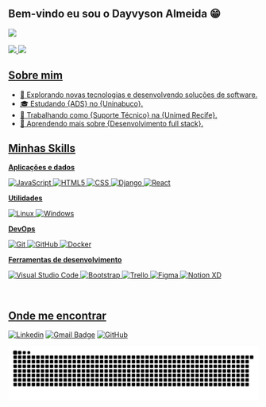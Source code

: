 ## Bem-vindo eu sou o Dayvyson Almeida 😁
![](https://komarev.com/ghpvc/?DayvysonAlmeida=iuricode&color=006bed)

 <div>
   <a href="https://github.com/DayvysonAlmeida">
   <img height="170em" src="https://github-readme-stats.vercel.app/api?username=dayvysonalmeida&show_icons=true&theme=merko&include_all_commits=true&count_private=true"/>
   <img height="170em" src="https://github-readme-stats.vercel.app/api/top-langs/?username=dayvysonalmeida&layout=compact&langs_count=6&theme=merko"/>
</div>

## Sobre mim

- 🤔 Explorando novas tecnologias e desenvolvendo soluções de software.
- 🎓 Estudando {ADS} no {Uninabuco}.
- 💼 Trabalhando como {Suporte Técnico} na {Unimed Recife}.
- 🌱 Aprendendo mais sobre {Desenvolvimento full stack}.

## Minhas Skills

**Aplicações e dados**


![JavaScript](https://img.shields.io/badge/-JavaScript-333333?style=flat&logo=javascript)
![HTML5](https://img.shields.io/badge/-HTML5-333333?style=flat&logo=HTML5)
![CSS](https://img.shields.io/badge/-CSS-333333?style=flat&logo=CSS3&logoColor=1572B6)
![Django](https://img.shields.io/badge/Django-092E20?style=flat&logo=django&logoColor=white)
![React](https://img.shields.io/badge/-React%20Native-333333?style=flat&logo=react)

**Utilidades**

![Linux](https://img.shields.io/badge/Linux-E34F26?style=flat&logo=linux&logoColor=black)
![Windows](https://img.shields.io/badge/Windows-017AD7?style=flat&logo=windows&logoColor=white)

**DevOps**

![Git](https://img.shields.io/badge/-Git-333333?style=flat&logo=git)
![GitHub](https://img.shields.io/badge/-GitHub-333333?style=flat&logo=github)
![Docker](https://img.shields.io/badge/-Docker-333333?style=flat&logo=docker)


**Ferramentas de desenvolvimento**

![Visual Studio Code](https://img.shields.io/badge/-Visual%20Studio%20Code-333333?style=flat&logo=visual-studio-code&logoColor=007ACC)
![Bootstrap](https://img.shields.io/badge/Bootstrap-563D7C?style=flat&logo=bootstrap&logoColor=white)
![Trello](https://img.shields.io/badge/-Trello-333333?style=flat&logo=trello&logoColor=007ACC)
![Figma](https://img.shields.io/badge/-Figma-333333?style=flat&logo=figma&logoColor=007ACC)
![Notion XD](https://img.shields.io/badge/Notion-000000?style=flat&logo=notion&logoColor=007ACC)

<br/>


## Onde me encontrar

[![Linkedin](https://img.shields.io/badge/-DayvysonAlmeida-blue?style=flat-square&logo=Linkedin&logoColor=white&link=https://www.linkedin.com/in/dayvyson-almeida)](https://www.linkedin.com/in/dayvyson-almeida)
[![Gmail Badge](https://img.shields.io/badge/-dayvysonalmeida@gmail.com-006bed?style=flat-square&logo=Gmail&logoColor=white&link=mailto:SEU-EMAIL)](mailto:dayvysonalmeida@gmail.com)
[![GitHub](https://img.shields.io/github/followers/iuricode?label=follow&style=social)](https://github.com/DayvysonAlmeida)



  <picture>
  <source media="(prefers-color-scheme: dark)" srcset="https://raw.githubusercontent.com/dayvysonalmeida/dayvysonalmeida/output/github-contribution-grid-snake-dark.svg">
  <source media="(prefers-color-scheme: light)" srcset="https://raw.githubusercontent.com/dayvysonalmeida/dayvysonalmeida/output/github-contribution-grid-snake.svg">
  <img alt="github contribution grid snake animation" src="https://raw.githubusercontent.com/dayvysonalmeida/dayvysonalmeida/output/github-contribution-grid-snake.svg">
</picture>
  
